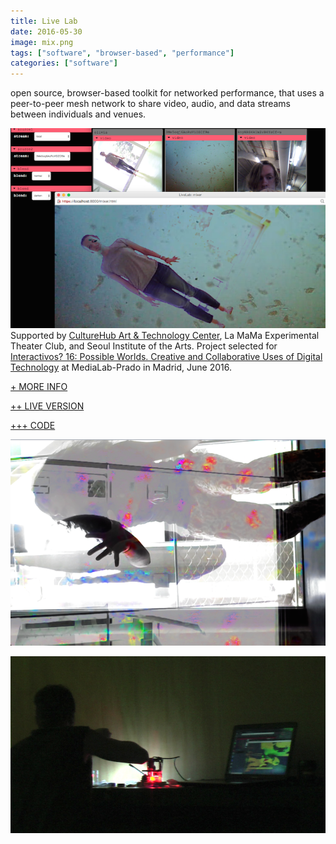 ```yaml
---
title: Live Lab
date: 2016-05-30
image: mix.png
tags: ["software", "browser-based", "performance"]
categories: ["software"]
---
```


<span class="more"></span>
open source, browser-based toolkit for networked performance, that uses a peer-to-peer mesh network to share video, audio, and data streams between individuals and venues.

![microorganism](microorganismo.png)
Supported by [CultureHub Art & Technology Center](http://www.culturehub.org/), La MaMa Experimental Theater Club, and Seoul Institute of the Arts. Project selected for [Interactivos? 16: Possible Worlds. Creative and Collaborative Uses of Digital Technology](http://medialab-prado.es/article/taller-interactivos-20162) at MediaLab-Prado in Madrid, June 2016.

<!-- [+ MORE INFO](http://livelabinteractivos.tumblr.com/) -->
[+ MORE INFO](https://www.culturehub.org/livelab)

[++ LIVE VERSION](https://livelab.app)

[+++ CODE](https://github.com/ojack/LiveLab)

![splash](merge.png)

![splash](microscope.png)
